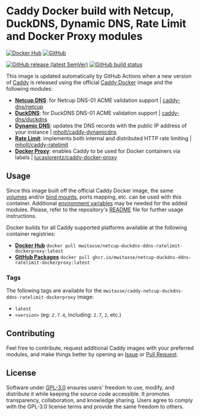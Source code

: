 # Caddy Docker build with Netcup, DuckDNS, Dynamic DNS, Rate Limit and Docker Proxy modules

[![Docker Hub](https://img.shields.io/badge/Docker%20Hub%20-%20mwitasse%2Fcaddy--netcup--duckdns--ddns--ratelimit--dockerproxy%20-%20%230db7ed?style=flat&logo=docker)](https://hub.docker.com/r/mwitasse/caddy-netcup-duckdns-ddns-ratelimit-dockerproxy)
[![GitHub](https://img.shields.io/badge/GitHub%20-%20mwitasse%2Fcaddy--netcup--duckdns--ddns--ratelimit--dockerproxy%20-%20%23333?style=flat&logo=github)](https://ghcr.io/mwitasse/caddy-netcup-duckdns-ddns-ratelimit-dockerproxy)

[![GitHub release (latest SemVer)](https://img.shields.io/github/v/release/mwitasse/caddy-custom-builds?label=Release)](https://github.com/mwitasse/caddy-custom-builds/releases)
[![GitHub build status](https://img.shields.io/github/actions/workflow/status/mwitasse/caddy-custom-builds/build.caddy-netcup-duckdns-ddns-ratelimit-dockerproxy.yml?label=Build)](https://github.com/mwitasse/caddy-custom-builds/actions/workflows/build.caddy-netcup-duckdns-ddns-ratelimit-dockerproxy.yml)

This image is updated automatically by GitHub Actions when a new version of [Caddy](https://github.com/caddyserver/caddy) is released using the official [Caddy Docker](https://hub.docker.com/_/caddy) image and the following modules:
- [**Netcup DNS**](https://github.com/serfriz/caddy-custom-builds?tab=readme-ov-file#dns-modules): for Netcup DNS-01 ACME validation support | [caddy-dns/netcup](https://github.com/caddy-dns/netcup-ddns)
- [**DuckDNS**](https://github.com/serfriz/caddy-custom-builds?tab=readme-ov-file#dns-modules): for DuckDNS DNS-01 ACME validation support | [caddy-dns/duckdns](https://github.com/caddy-dns/duckdns)
- [**Dynamic DNS**](https://github.com/serfriz/caddy-custom-builds?tab=readme-ov-file#dynamic-dns): updates the DNS records with the public IP address of your instance | [mholt/caddy-dynamicdns](https://caddyserver.com/docs/modules/dynamic_dns)
- [**Rate Limit**](https://github.com/serfriz/caddy-custom-builds?tab=readme-ov-file#rate-limit): implements both internal and distributed HTTP rate limiting | [mholt/caddy-ratelimit](https://github.com/mholt/caddy-ratelimit)
- [**Docker Proxy**](https://github.com/serfriz/caddy-custom-builds?tab=readme-ov-file#docker-proxy): enables Caddy to be used for Docker containers via labels | [lucaslorentz/caddy-docker-proxy](https://github.com/lucaslorentz/caddy-docker-proxy)

## Usage

Since this image built off the official Caddy Docker image, the same [volumes](https://docs.docker.com/storage/volumes/) and/or [bind mounts](https://docs.docker.com/storage/bind-mounts/), ports mapping, etc. can be used with this container. Additional [environment variables](https://caddyserver.com/docs/caddyfile/concepts#environment-variables) may be needed for the added modules. Please, refer to the repository's [README](https://github.com/serfriz/caddy-custom-builds?tab=readme-ov-file#container-creation) file for further usage instructions.

Docker builds for all Caddy supported platforms available at the following container registries:
- [**Docker Hub**](https://hub.docker.com/r/mwitasse/caddy-netcup-duckdns-ddns-ratelimit-dockerproxy) `docker pull mwitasse/netcup-duckdns-ddns-ratelimit-dockerproxy:latest`
- [**GitHub Packages**](https://ghcr.io/mwitasse/caddy-netcup-duckdns-ddns-ratelimit-dockerproxy) `docker pull ghcr.io/mwitasse/netcup-duckdns-ddns-ratelimit-dockerproxy:latest`

### Tags

The following tags are available for the `mwitasse/caddy-netcup-duckdns-ddns-ratelimit-dockerproxy` image:

- `latest`
- `<version>` (eg: `2.7.4`, including: `2.7`, `2`, etc.)

## Contributing

Feel free to contribute, request additional Caddy images with your preferred modules, and make things better by opening an [Issue](https://github.com/mwitasse/caddy-custom-builds/issues) or [Pull Request](https://github.com/mwitasse/caddy-custom-builds/pulls).

## License

Software under [GPL-3.0](https://github.com/mwitasse/caddy-custom-builds/blob/main/LICENSE) ensures users' freedom to use, modify, and distribute it while keeping the source code accessible. It promotes transparency, collaboration, and knowledge sharing. Users agree to comply with the GPL-3.0 license terms and provide the same freedom to others.